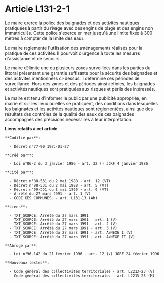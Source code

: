 # Article L131-2-1

Le maire exerce la police des baignades et des activités nautiques pratiquées à partir du rivage avec des engins de plage et
des engins non immatriculés. Cette police s'exerce en mer jusqu'à une limite fixée à 300 mètres à compter de la limite des
eaux.

Le maire réglemente l'utilisation des aménagements réalisés pour la pratique de ces activités. Il pourvoit d'urgence à toute
les mesures d'assistance et de secours.

Le maire délimite une ou plusieurs zones surveillées dans les parties du littoral présentant une garantie suffisante pour la
sécurité des baignades et des activités mentionnées ci-dessus. Il détermine des périodes de surveillance. Hors des zones et
des périodes ainsi définies, les baignades et activités nautiques sont pratiquées aux risques et périls des intéressés.

Le maire est tenu d'informer le public par une publicité appropriée, en mairie et sur les lieux où elles se pratiquent, des
conditions dans lesquelles les baignades et les activités nautiques sont réglementées, ainsi que des résultats des contrôles
de la qualité des eaux de ces baignades accompagnés des précisions necessaires à leur interprétation.

**Liens relatifs à cet article**

	**Codifié par**:

	  - Décret n°77-90 1977-01-27

	**Créé par**:

	  - Loi n°86-2 du 3 janvier 1986 - art. 32 () JORF 4 janvier 1986

	**Cité par**:

	  - Décret n°88-531 du 2 mai 1988 - art. 12 (VT)
	  - Décret n°88-531 du 2 mai 1988 - art. 5 (VT)
	  - Décret n°88-531 du 2 mai 1988 - art. 8 (VT)
	  - Arrêté du 27 mars 1991 - art. 1 (V)
	  - CODE DES COMMUNES. - art. L131-13 (Ab)

	**Liens**:

	  - TXT_SOURCE: Arrêté du 27 mars 1991
	  - TXT_SOURCE: Arrêté du 27 mars 1991 - art. 1 (V)
	  - TXT_SOURCE: Arrêté du 27 mars 1991 - art. 2 (V)
	  - TXT_SOURCE: Arrêté du 27 mars 1991 - art. 3 (V)
	  - TXT_SOURCE: Arrêté du 27 mars 1991 - art. ANNEXE I (V)
	  - TXT_SOURCE: Arrêté du 27 mars 1991 - art. ANNEXE II (V)

	**Abrogé par**:

	  - Loi n°96-142 du 21 février 1996 - art. 12 (V) JORF 24 février 1996

	**Nouveaux textes**:

	  - Code général des collectivités territoriales - art. L2213-23 (V)
	  - Code général des collectivités territoriales - art. L2213-23 (M)
